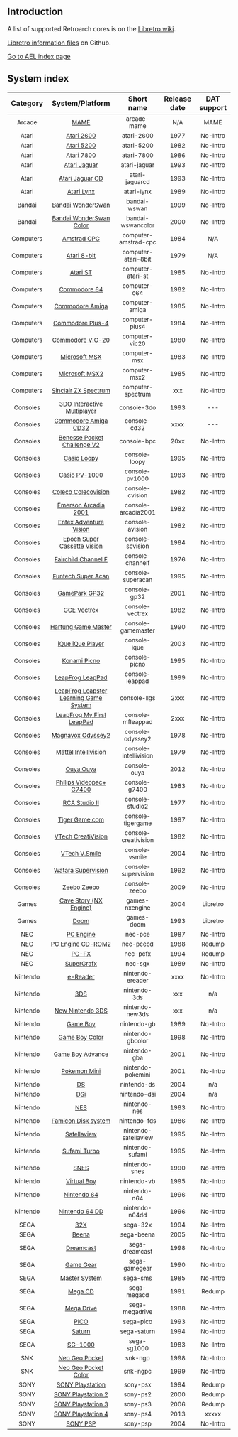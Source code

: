 ## Introduction

A list of supported Retroarch cores is on the [Libretro wiki](http://wiki.libretro.com/index.php?title=Main_Page).

[Libretro information files](https://github.com/libretro/libretro-super/tree/master/dist/info) on Github.

[Go to AEL index page](/AEL/)

## System index

<!--
    Include all platforms supported by AEL.
    Alphabetical order by category and then long name.
    Same order as the AEL Asset Library README.md
-->

| Category | System/Platform | Short name | Release date  |  DAT support  |
| :------: | :-------------: | :--------: | :-----------: | :-----------: |
| <sub>Arcade</sub> | <sub>[MAME](./Setup-Arcade/#mame)</sub> | <sub>arcade-mame</sub> | <sub>N/A</sub> | <sub>MAME</sub> |
| <sub>Atari</sub> | <sub>[Atari 2600](./Setup-Console/#atari-2600)</sub> | <sub>atari-2600</sub> | <sub>1977</sub> | <sub>No-Intro</sub> |
| <sub>Atari</sub> | <sub>[Atari 5200](./Setup-Console/#atari-5200)</sub> | <sub>atari-5200</sub> | <sub>1982</sub> | <sub>No-Intro</sub> |
| <sub>Atari</sub> | <sub>[Atari 7800](./Setup-Console/#atari-7800)</sub> | <sub>atari-7800</sub> | <sub>1986</sub> | <sub>No-Intro</sub> |
| <sub>Atari</sub> | <sub>[Atari Jaguar](./Setup-Console/#atari-jaguar)</sub> | <sub>atari-jaguar</sub> | <sub>1993</sub> | <sub>No-Intro</sub> |
| <sub>Atari</sub> | <sub>[Atari Jaguar CD](./Setup-Console/#atari-jaguarcd)</sub> | <sub>atari-jaguarcd</sub> | <sub>1993</sub> | <sub>No-Intro</sub> |
| <sub>Atari</sub> | <sub>[Atari Lynx](./Setup-Console/#atari-lynx)</sub> | <sub>atari-lynx</sub> | <sub>1989</sub> | <sub>No-Intro</sub> |
| <sub>Bandai</sub> | <sub>[Bandai WonderSwan](./Setup-Console/#bandai-wswan)</sub> | <sub>bandai-wswan</sub> | <sub>1999</sub> | <sub>No-Intro</sub> |
| <sub>Bandai</sub> | <sub>[Bandai WonderSwan Color](./Setup-Console/#bandai-wswancolor)</sub> | <sub>bandai-wswancolor</sub> | <sub>2000</sub> | <sub>No-Intro</sub> |
| <sub>Computers</sub> | <sub>[Amstrad CPC](#computer-amstrad-cpc)</sub> | <sub>computer-amstrad-cpc</sub> | <sub>1984</sub> | <sub>N/A</sub> |
| <sub>Computers</sub> | <sub>[Atari 8-bit](#computer-atari-8bit)</sub> | <sub>computer-atari-8bit</sub> | <sub>1979</sub> | <sub>N/A</sub> |
| <sub>Computers</sub> | <sub>[Atari ST](#computer-atari-st)</sub> | <sub>computer-atari-st</sub> | <sub>1985</sub> | <sub>No-Intro</sub> |
| <sub>Computers</sub> | <sub>[Commodore 64](#computer-c64)</sub> | <sub>computer-c64</sub> | <sub>1982</sub> | <sub>No-Intro</sub> |
| <sub>Computers</sub> | <sub>[Commodore Amiga](#computer-amiga)</sub> | <sub>computer-amiga</sub> | <sub>1985</sub> | <sub>No-Intro</sub> |
| <sub>Computers</sub> | <sub>[Commodore Plus-4](#computer-plus4)</sub> | <sub>computer-plus4</sub> | <sub>1984</sub> | <sub>No-Intro</sub> |
| <sub>Computers</sub> | <sub>[Commodore VIC-20](#computer-vic20)</sub> | <sub>computer-vic20</sub> | <sub>1980</sub> | <sub>No-Intro</sub> |
| <sub>Computers</sub> | <sub>[Microsoft MSX](#computer-msx)</sub> | <sub>computer-msx</sub> | <sub>1983</sub> | <sub>No-Intro</sub> |
| <sub>Computers</sub> | <sub>[Microsoft MSX2](#computer-msx2)</sub> | <sub>computer-msx2</sub> | <sub>1985</sub> | <sub>No-Intro</sub> |
| <sub>Computers</sub> | <sub>[Sinclair ZX Spectrum](#computer-spectrum)</sub> | <sub>computer-spectrum</sub> | <sub>xxx</sub> | <sub>No-Intro</sub> |
| <sub>Consoles</sub> | <sub>[3DO Interactive Multiplayer](./Setup-Console/#console-3do)</sub> | <sub>console-3do</sub> | <sub>1993</sub> | <sub>---</sub> |
| <sub>Consoles</sub> | <sub>[Commodore Amiga CD32](./Setup-Console/#console-cd32)</sub> | <sub>console-cd32</sub> | <sub>xxxx</sub> | <sub>---</sub> |
| <sub>Consoles</sub> | <sub>[Benesse Pocket Challenge V2](./Setup-Console/#console-bpc)</sub> | <sub>console-bpc</sub> | <sub>20xx</sub> | <sub>No-Intro</sub> |
| <sub>Consoles</sub> | <sub>[Casio Loopy](./Setup-Console/#console-loopy)</sub> | <sub>console-loopy</sub> | <sub>1995</sub> | <sub>No-Intro</sub> |
| <sub>Consoles</sub> | <sub>[Casio PV-1000](./Setup-Console/#console-pv1000)</sub> | <sub>console-pv1000</sub> | <sub>1983</sub> | <sub>No-Intro</sub> |
| <sub>Consoles</sub> | <sub>[Coleco Colecovision](./Setup-Console/#console-cvision)</sub> | <sub>console-cvision</sub> | <sub>1982</sub> | <sub>No-Intro</sub> |
| <sub>Consoles</sub> | <sub>[Emerson Arcadia 2001](./Setup-Console/#console-arcadia2001)</sub> | <sub>console-arcadia2001</sub> | <sub>1982</sub> | <sub>No-Intro</sub> |
| <sub>Consoles</sub> | <sub>[Entex Adventure Vision](./Setup-Console/#console-avision)</sub> | <sub>console-avision</sub> | <sub>1982</sub> | <sub>No-Intro</sub> |
| <sub>Consoles</sub> | <sub>[Epoch Super Cassette Vision](./Setup-Console/#console-scvision)</sub> | <sub>console-scvision</sub> | <sub>1984</sub> | <sub>No-Intro</sub> |
| <sub>Consoles</sub> | <sub>[Fairchild Channel F](./Setup-Console/#console-channelf)</sub> | <sub>console-channelf</sub> | <sub>1976</sub> | <sub>No-Intro</sub> |
| <sub>Consoles</sub> | <sub>[Funtech Super Acan](./Setup-Console/#console-superacan)</sub> | <sub>console-superacan</sub> | <sub>1995</sub> | <sub>No-Intro</sub> |
| <sub>Consoles</sub> | <sub>[GamePark GP32](./Setup-Console/#console-gp32)</sub> | <sub>console-gp32</sub> | <sub>2001</sub> | <sub>No-Intro</sub> |
| <sub>Consoles</sub> | <sub>[GCE Vectrex](./Setup-Console/#console-vectrex)</sub> | <sub>console-vectrex</sub> | <sub>1982</sub> | <sub>No-Intro</sub> |
| <sub>Consoles</sub> | <sub>[Hartung Game Master](./Setup-Console/#console-gamemaster)</sub> | <sub>console-gamemaster</sub> | <sub>1990</sub> | <sub>No-Intro</sub> |
| <sub>Consoles</sub> | <sub>[iQue iQue Player](./Setup-Console/#console-ique)</sub> | <sub>console-ique</sub> | <sub>2003</sub> | <sub>No-Intro</sub> |
| <sub>Consoles</sub> | <sub>[Konami Picno](./Setup-Console/#console-picno)</sub> | <sub>console-picno</sub> | <sub>1995</sub> | <sub>No-Intro</sub> |
| <sub>Consoles</sub> | <sub>[LeapFrog LeapPad](./Setup-Console/#console-leappad)</sub> | <sub>console-leappad</sub> | <sub>1999</sub> | <sub>No-Intro</sub> |
| <sub>Consoles</sub> | <sub>[LeapFrog Leapster Learning Game System](./Setup-Console/#console-llgs)</sub> | <sub>console-llgs</sub> | <sub>2xxx</sub> | <sub>No-Intro</sub> |
| <sub>Consoles</sub> | <sub>[LeapFrog My First LeapPad](./Setup-Console/#console-mfleappad)</sub> | <sub>console-mfleappad</sub> | <sub>2xxx</sub> | <sub>No-Intro</sub> |
| <sub>Consoles</sub> | <sub>[Magnavox Odyssey2](./Setup-Console/#console-odyssey2)</sub> | <sub>console-odyssey2</sub> | <sub>1978</sub> | <sub>No-Intro</sub> |
| <sub>Consoles</sub> | <sub>[Mattel Intellivision](./Setup-Console/#console-intellivision)</sub> | <sub>console-intellivision</sub> | <sub>1979</sub> | <sub>No-Intro</sub> |
| <sub>Consoles</sub> | <sub>[Ouya Ouya](./Setup-Console/#console-ouya)</sub> | <sub>console-ouya</sub> | <sub>2012</sub> | <sub>No-Intro</sub> |
| <sub>Consoles</sub> | <sub>[Philips Videopac+ G7400](./Setup-Console/#console-g7400)</sub> | <sub>console-g7400</sub> | <sub>1983</sub> | <sub>No-Intro</sub> |
| <sub>Consoles</sub> | <sub>[RCA Studio II](./Setup-Console/#console-studio2)</sub> | <sub>console-studio2</sub> | <sub>1977</sub> | <sub>No-Intro</sub> |
| <sub>Consoles</sub> | <sub>[Tiger Game.com](./Setup-Console/#console-tigergame)</sub> | <sub>console-tigergame</sub> | <sub>1997</sub> | <sub>No-Intro</sub> |
| <sub>Consoles</sub> | <sub>[VTech CreatiVision](./Setup-Console/#console-creativision)</sub> | <sub>console-creativision</sub> | <sub>1982</sub> | <sub>No-Intro</sub> |
| <sub>Consoles</sub> | <sub>[VTech V.Smile](./Setup-Console/#console-vsmile)</sub> | <sub>console-vsmile</sub> | <sub>2004</sub> | <sub>No-Intro</sub> |
| <sub>Consoles</sub> | <sub>[Watara Supervision](./Setup-Console/#console-supervision)</sub> | <sub>console-supervision</sub> | <sub>1992</sub> | <sub>No-Intro</sub> |
| <sub>Consoles</sub> | <sub>[Zeebo Zeebo](./Setup-Console/#console-zeebo)</sub> | <sub>console-zeebo</sub> | <sub>2009</sub> | <sub>No-Intro</sub> |
| <sub>Games</sub> | <sub>[Cave Story (NX Engine)](./Setup-Games/#games-nxengine)</sub> | <sub>games-nxengine</sub> | <sub>2004</sub> | <sub>Libretro</sub> |
| <sub>Games</sub> | <sub>[Doom](./Setup-Games/#games-doom)</sub> | <sub>games-doom</sub> | <sub>1993</sub> | <sub>Libretro</sub> |
| <sub>NEC</sub> | <sub>[PC Engine](#nec-pce)</sub> | <sub>nec-pce</sub> | <sub>1987</sub> | <sub>No-Intro</sub> |
| <sub>NEC</sub> | <sub>[PC Engine CD-ROM2](#nec-pcecd)</sub> | <sub>nec-pcecd</sub> | <sub>1988</sub> | <sub>Redump</sub> |
| <sub>NEC</sub> | <sub>[PC-FX](#nec-pcfx)</sub> | <sub>nec-pcfx</sub> | <sub>1994</sub> | <sub>Redump</sub> |
| <sub>NEC</sub> | <sub>[SuperGrafx](#nec-sgx)</sub> | <sub>nec-sgx</sub> | <sub>1989</sub> | <sub>No-Intro</sub> |
| <sub>Nintendo</sub> | <sub>[e-Reader](#nintendo-ereader)</sub> | <sub>nintendo-ereader</sub> | <sub>xxxx</sub> | <sub>No-Intro</sub> |
| <sub>Nintendo</sub> | <sub>[3DS](#nintendo-3ds)</sub> | <sub>nintendo-3ds</sub> | <sub>xxx</sub> | <sub>n/a</sub> |
| <sub>Nintendo</sub> | <sub>[New Nintendo 3DS](#nintendo-new3ds)</sub> | <sub>nintendo-new3ds</sub> | <sub>xxx</sub> | <sub>n/a</sub> |
| <sub>Nintendo</sub> | <sub>[Game Boy](#nintendo-gb)</sub> | <sub>nintendo-gb</sub> | <sub>1989</sub> | <sub>No-Intro</sub> |
| <sub>Nintendo</sub> | <sub>[Game Boy Color](#nintendo-gbcolor)</sub> | <sub>nintendo-gbcolor</sub> | <sub>1998</sub> | <sub>No-Intro</sub> |
| <sub>Nintendo</sub> | <sub>[Game Boy Advance](#nintendo-gba)</sub> | <sub>nintendo-gba</sub> | <sub>2001</sub> | <sub>No-Intro</sub> |
| <sub>Nintendo</sub> | <sub>[Pokemon Mini](#nintendo-pokemini)</sub> | <sub>nintendo-pokemini</sub> | <sub>2001</sub> | <sub>No-Intro</sub> |
| <sub>Nintendo</sub> | <sub>[DS](#nintendo-ds)</sub> | <sub>nintendo-ds</sub> | <sub>2004</sub> | <sub>n/a</sub> |
| <sub>Nintendo</sub> | <sub>[DSi](#nintendo-dsi)</sub> | <sub>nintendo-dsi</sub> | <sub>2004</sub> | <sub>n/a</sub> |
| <sub>Nintendo</sub> | <sub>[NES](#nintendo-nes)</sub> | <sub>nintendo-nes</sub> | <sub>1983</sub> | <sub>No-Intro</sub> |
| <sub>Nintendo</sub> | <sub>[Famicon Disk system](#nintendo-fds)</sub> | <sub>nintendo-fds</sub> | <sub>1986</sub> | <sub>No-Intro</sub> |
| <sub>Nintendo</sub> | <sub>[Satellaview](#nintendo-satellaview)</sub> | <sub>nintendo-satellaview</sub> | <sub>1995</sub> | <sub>No-Intro</sub> |
| <sub>Nintendo</sub> | <sub>[Sufami Turbo](#nintendo-sufami)</sub> | <sub>nintendo-sufami</sub> | <sub>1995</sub> | <sub>No-Intro</sub> |
| <sub>Nintendo</sub> | <sub>[SNES](#nintendo-snes)</sub> | <sub>nintendo-snes</sub> | <sub>1990</sub> | <sub>No-Intro</sub> |
| <sub>Nintendo</sub> | <sub>[Virtual Boy](#nintendo-vb)</sub> | <sub>nintendo-vb</sub> | <sub>1995</sub> | <sub>No-Intro</sub> |
| <sub>Nintendo</sub> | <sub>[Nintendo 64](#nintendo-n64)</sub> | <sub>nintendo-n64</sub> | <sub>1996</sub> | <sub>No-Intro</sub> |
| <sub>Nintendo</sub> | <sub>[Nintendo 64 DD](#nintendo-n64dd)</sub> | <sub>nintendo-n64dd</sub> | <sub>1996</sub> | <sub>No-Intro</sub> |
| <sub>SEGA</sub> | <sub>[32X](#sega-32x)</sub> | <sub>sega-32x</sub> | <sub>1994</sub> | <sub>No-Intro</sub> |
| <sub>SEGA</sub> | <sub>[Beena](#sega-beena)</sub> | <sub>sega-beena</sub> | <sub>2005</sub> | <sub>No-Intro</sub> |
| <sub>SEGA</sub> | <sub>[Dreamcast](#sega-dc)</sub> | <sub>sega-dreamcast</sub> | <sub>1998</sub> | <sub>No-Intro</sub> |
| <sub>SEGA</sub> | <sub>[Game Gear](#sega-gg)</sub> | <sub>sega-gamegear</sub> | <sub>1990</sub> | <sub>No-Intro</sub> |
| <sub>SEGA</sub> | <sub>[Master System](#sega-sms)</sub> | <sub>sega-sms</sub> | <sub>1985</sub> | <sub>No-Intro</sub> |
| <sub>SEGA</sub> | <sub>[Mega CD](#sega-megacd)</sub> | <sub>sega-megacd</sub> | <sub>1991</sub> | <sub>Redump</sub> |
| <sub>SEGA</sub> | <sub>[Mega Drive](#sega-megadrive)</sub> | <sub>sega-megadrive</sub> | <sub>1988</sub> | <sub>No-Intro</sub> |
| <sub>SEGA</sub> | <sub>[PICO](#sega-pico)</sub> | <sub>sega-pico</sub> | <sub>1993</sub> | <sub>No-Intro</sub> |
| <sub>SEGA</sub> | <sub>[Saturn](#sega-saturn)</sub> | <sub>sega-saturn</sub> | <sub>1994</sub> | <sub>No-Intro</sub> |
| <sub>SEGA</sub> | <sub>[SG-1000](#sega-sg1000)</sub> | <sub>sega-sg1000</sub> | <sub>1983</sub> | <sub>No-Intro</sub> |
| <sub>SNK</sub> | <sub>[Neo Geo Pocket](#snk-ngp)</sub> | <sub>snk-ngp</sub> | <sub>1998</sub> | <sub>No-Intro</sub> |
| <sub>SNK</sub> | <sub>[Neo Geo Pocket Color](#snk-ngpc)</sub> | <sub>snk-ngpc</sub> | <sub>1999</sub> | <sub>No-Intro</sub> |
| <sub>SONY</sub> | <sub>[SONY Playstation](#sony-psx)</sub> | <sub>sony-psx</sub> | <sub>1994</sub> | <sub>Redump</sub> |
| <sub>SONY</sub> | <sub>[SONY Playstation 2](#sony-ps2)</sub> | <sub>sony-ps2</sub> | <sub>2000</sub> | <sub>Redump</sub> |
| <sub>SONY</sub> | <sub>[SONY Playstation 3](#sony-ps3)</sub> | <sub>sony-ps3</sub> | <sub>2006</sub> | <sub>Redump</sub> |
| <sub>SONY</sub> | <sub>[SONY Playstation 4](#sony-ps4)</sub> | <sub>sony-ps4</sub> | <sub>2013</sub> | <sub>xxxxx</sub> |
| <sub>SONY</sub> | <sub>[SONY PSP](#sony-psp)</sub> | <sub>sony-psp</sub> | <sub>2004</sub> | <sub>No-Intro</sub> |
